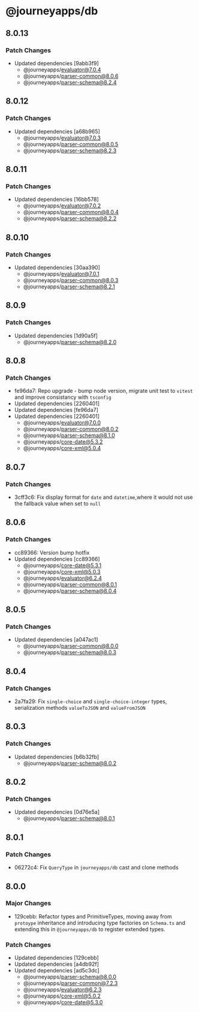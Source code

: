 # @journeyapps/db

## 8.0.13

### Patch Changes

- Updated dependencies [9abb3f9]
  - @journeyapps/evaluator@7.0.4
  - @journeyapps/parser-common@8.0.6
  - @journeyapps/parser-schema@8.2.4

## 8.0.12

### Patch Changes

- Updated dependencies [a68b965]
  - @journeyapps/evaluator@7.0.3
  - @journeyapps/parser-common@8.0.5
  - @journeyapps/parser-schema@8.2.3

## 8.0.11

### Patch Changes

- Updated dependencies [16bb578]
  - @journeyapps/evaluator@7.0.2
  - @journeyapps/parser-common@8.0.4
  - @journeyapps/parser-schema@8.2.2

## 8.0.10

### Patch Changes

- Updated dependencies [30aa390]
  - @journeyapps/evaluator@7.0.1
  - @journeyapps/parser-common@8.0.3
  - @journeyapps/parser-schema@8.2.1

## 8.0.9

### Patch Changes

- Updated dependencies [1d90a5f]
  - @journeyapps/parser-schema@8.2.0

## 8.0.8

### Patch Changes

- fe96da7: Repo upgrade - bump node version, migrate unit test to `vitest` and improve consistancy with `tsconfig`
- Updated dependencies [2260401]
- Updated dependencies [fe96da7]
- Updated dependencies [2260401]
  - @journeyapps/evaluator@7.0.0
  - @journeyapps/parser-common@8.0.2
  - @journeyapps/parser-schema@8.1.0
  - @journeyapps/core-date@5.3.2
  - @journeyapps/core-xml@5.0.4

## 8.0.7

### Patch Changes

- 3cff3c6: Fix display format for `date` and `datetime`,where it would not use the fallback value when set to `null`

## 8.0.6

### Patch Changes

- cc89366: Version bump hotfix
- Updated dependencies [cc89366]
  - @journeyapps/core-date@5.3.1
  - @journeyapps/core-xml@5.0.3
  - @journeyapps/evaluator@6.2.4
  - @journeyapps/parser-common@8.0.1
  - @journeyapps/parser-schema@8.0.4

## 8.0.5

### Patch Changes

- Updated dependencies [a047ac1]
  - @journeyapps/parser-common@8.0.0
  - @journeyapps/parser-schema@8.0.3

## 8.0.4

### Patch Changes

- 2a7fa29: Fix `single-choice` and `single-choice-integer` types, serialization methods `valueToJSON` and `valueFromJSON`

## 8.0.3

### Patch Changes

- Updated dependencies [b6b32fb]
  - @journeyapps/parser-schema@8.0.2

## 8.0.2

### Patch Changes

- Updated dependencies [0d76e5a]
  - @journeyapps/parser-schema@8.0.1

## 8.0.1

### Patch Changes

- 06272c4: Fix `QueryType` in `journeyapps/db` cast and clone methods

## 8.0.0

### Major Changes

- 129cebb: Refactor types and PrimitiveTypes, moving away from `protoype` inheritance and introducing type factories on `Schema.ts` and extending this in `@journeyapps/db` to register extended types.

### Patch Changes

- Updated dependencies [129cebb]
- Updated dependencies [a4db92f]
- Updated dependencies [ad5c3dc]
  - @journeyapps/parser-schema@8.0.0
  - @journeyapps/parser-common@7.2.3
  - @journeyapps/evaluator@6.2.3
  - @journeyapps/core-xml@5.0.2
  - @journeyapps/core-date@5.3.0
